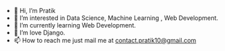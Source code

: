 - 👋 Hi, I’m Pratik
- 👀 I’m interested in Data Science, Machine Learning , Web Development.
- 🌱 I’m currently learning Web Development.
- 💞️ I’m love Django.
- 📫 How to reach me just mail me at contact.pratik10@gmail.com



